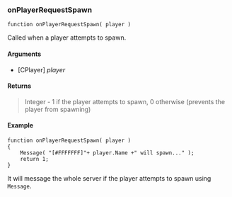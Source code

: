 ### onPlayerRequestSpawn
```Squirrel
function onPlayerRequestSpawn( player )
```

Called when a player attempts to spawn.

#### Arguments

- [CPlayer] *player*

#### Returns

> Integer - 1 if the player attempts to spawn, 0 otherwise (prevents the player from spawning)

#### Example
```Squirrel
function onPlayerRequestSpawn( player )
{
    Message( "[#FFFFFFF]"+ player.Name +" will spawn..." );
    return 1;
}
```

It will message the whole server if the player attempts to spawn using `Message`.